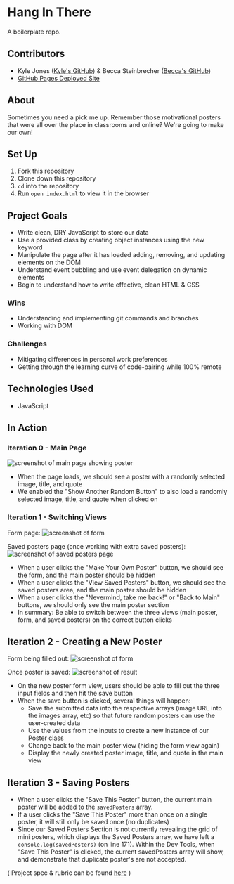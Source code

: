 # Hang In There

A boilerplate repo.

## Contributors
- Kyle Jones ([Kyle's GitHub](https://github.com/KJJones13)) & Becca Steinbrecher ([Becca's GitHub](https://github.com/beccajoy))
- [GitHub Pages Deployed Site](https://beccajoy.github.io/hang-in-there-boilerplate/)

## About
Sometimes you need a pick me up. Remember those motivational posters that were all over the place in classrooms and online? We're going to make our own!

## Set Up

1. Fork this repository
2. Clone down this repository
3. `cd` into the repository
4. Run `open index.html` to view it in the browser

## Project Goals
- Write clean, DRY JavaScript to store our data
- Use a provided class by creating object instances using the new keyword
- Manipulate the page after it has loaded adding, removing, and updating elements on the DOM
- Understand event bubbling and use event delegation on dynamic elements
- Begin to understand how to write effective, clean HTML & CSS

### Wins
- Understanding and implementing git commands and branches
- Working with DOM

### Challenges
- Mitigating differences in personal work preferences
- Getting through the learning curve of code-pairing while 100% remote

## Technologies Used
- JavaScript

## In Action

### Iteration 0 - Main Page

![screenshot of main page showing poster](/readme-imgs/homepage.png)

- When the page loads, we should see a poster with a randomly selected image, title, and quote
- We enabled the "Show Another Random Button" to also load a randomly selected image, title, and quote when clicked on

### Iteration 1 - Switching Views

Form page:
![screenshot of form](/readme-imgs/form.png)

Saved posters page (once working with extra saved posters):
![screenshot of saved posters page](/readme-imgs/saved.png)

- When a user clicks the "Make Your Own Poster" button, we should see the form, and the main poster should be hidden
- When a user clicks the "View Saved Posters" button, we should see the saved posters area, and the main poster should be hidden
- When a user clicks the "Nevermind, take me back!" or "Back to Main" buttons, we should only see the main poster section
- In summary: Be able to switch between the three views (main poster, form, and saved posters) on the correct button clicks

## Iteration 2 - Creating a New Poster

Form being filled out:
![screenshot of form](/readme-imgs/form.png)

Once poster is saved:
![screenshot of result](/readme-imgs/form-result.png)

- On the new poster form view, users should be able to fill out the three input fields and then hit the save button
- When the save button is clicked, several things will happen:
  - Save the submitted data into the respective arrays (image URL into the images array, etc) so that future random posters can use the user-created data
  - Use the values from the inputs to create a new instance of our Poster class
  - Change back to the main poster view (hiding the form view again)
  - Display the newly created poster image, title, and quote in the main view

## Iteration 3 - Saving Posters

- When a user clicks the "Save This Poster" button, the current main poster will be added to the `savedPosters` array.
- If a user clicks the "Save This Poster" more than once on a single poster, it will still only be saved once (no duplicates)
- Since our Saved Posters Section is not currently revealing the grid of mini posters, which displays the Saved Posters array, we have left a `console.log(savedPosters)` (on line 171). Within the Dev Tools, when "Save This Poster" is clicked, the current savedPosters array will show, and demonstrate that duplicate poster's are not accepted.

( Project spec & rubric can be found [here](https://frontend.turing.io/projects/module-1/hang-in-there.html) )
